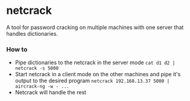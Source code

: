 # netcrack
A tool for password cracking on multiple machines with one server that handles
dictionaries.

### How to
* Pipe dictionaries to the netcrack in the server mode `cat d1 d2 | netcrack -s
5000`
* Start netcrack in a client mode on the other machines and pipe it's output to
the desired program `netcrack 192.168.13.37 5000 | aircrack-ng -w - ...`
* Netcrack will handle the rest
